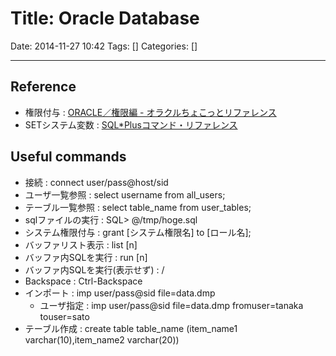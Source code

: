 # Title: Oracle Database

Date: 2014-11-27 10:42
Tags: []
Categories: []

---

## Reference

* 権限付与 :
    [ORACLE／権限編 - オラクルちょこっとリファレンス](http://luna.gonna.jp/oracle/ora_auth.html)
* SETシステム変数 :
    [SQL*Plusコマンド・リファレンス](http://otndnld.oracle.co.jp/document/products/oracle10g/102/doc_cd/server.102/B19277-01/ch12.html#39458)

## Useful commands

* 接続 :
        connect user/pass@host/sid
* ユーザ一覧参照 :
        select username from all_users;
* テーブル一覧参照 :
        select table_name from user_tables;
* sqlファイルの実行 :
        SQL> @/tmp/hoge.sql
* システム権限付与 :
        grant [システム権限名] to [ロール名];
* バッファリスト表示 :
        list [n]
* バッファ内SQLを実行 :
        run [n]
* バッファ内SQLを実行(表示せず) :
        /
* Backspace :
        Ctrl-Backspace
* インポート :
        imp user/pass@sid file=data.dmp
    * ユーザ指定 :
            imp user/pass@sid file=data.dmp fromuser=tanaka touser=sato
* テーブル作成 :
        create table table_name (item_name1 varchar(10),item_name2 varchar(20))

